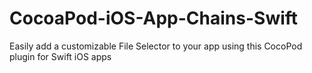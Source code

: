 # CocoaPod-iOS-App-Chains-Swift
Easily add a customizable File Selector to your app using this CocoPod plugin for Swift iOS apps
